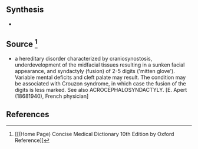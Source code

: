 ## Synthesis
- 
## Source [^1]
- a hereditary disorder characterized by craniosynostosis, underdevelopment of the midfacial tissues resulting in a sunken facial appearance, and syndactyly (fusion) of 2-5 digits ('mitten glove'). Variable mental deficits and cleft palate may result. The condition may be associated with Crouzon syndrome, in which case the fusion of the digits is less marked. See also ACROCEPHALOSYNDACTYLY. \[E. Apert (18681940), French physician]
## References

[^1]: [[(Home Page) Concise Medical Dictionary 10th Edition by Oxford Reference]]